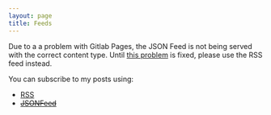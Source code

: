 ```yaml
---
layout: page
title: Feeds
---
```

<div class="alert alert-warning">Due to a a problem with Gitlab Pages, the JSON Feed is not being served with the correct content type. Until <a href="https://gitlab.com/gitlab-org/gitlab-pages/issues/30" class="alert-link" target="_blank">this problem</a> is fixed, please use the RSS feed instead.</div>

You can subscribe to my posts using:
* [RSS](/feed.xml)
* [~~JSONFeed~~](/feed.json)